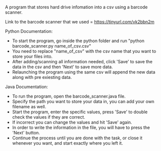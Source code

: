 A program that stores hard drive infomation into a csv using a barcode scanner.

Link to the barcode scanner that we used =  https://tinyurl.com/vk2bbn2m

Python Documentation:
- To start the program, go inside the python folder and run "python barcode_scanner.py name_of_csv.csv"
- You need to replace "name_of_csv" with the csv name that you want to store your files into.
- After adding/scanning all information needed, click 'Save' to save the data in the csv and then 'Next' to save more data.
- Relaunching the program using the same csv will append the new data along with pre exiesting data.

Java Documentation:
- To run the program, open the barcode_scanner.java file.
- Specify the path you want to store your data in, you can add your own filename as well.
- Start the program, enter the specific values, press 'Save' to double check the values if they are correct.
- If incorrect you can change the values and hit 'Save' again.
- In order to write the information in the file, you will have to press the 'Next' button.
- Continue the process until you are done with the task, or close it whenever you want, and start exactly where you left it.






